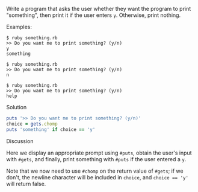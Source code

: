 Write a program that asks the user whether they want the program to print "something", then print it if the user enters `y`. Otherwise, print nothing.

Examples:

```
$ ruby something.rb
>> Do you want me to print something? (y/n)
y
something

$ ruby something.rb
>> Do you want me to print something? (y/n)
n

$ ruby something.rb
>> Do you want me to print something? (y/n)
help
```

Solution

```ruby
puts '>> Do you want me to print something? (y/n)'
choice = gets.chomp
puts 'something' if choice == 'y'
```

Discussion

Here we display an appropriate prompt using `#puts`, obtain the user's input with `#gets`, and finally, print something with `#puts` if the user entered a `y`.

Note that we now need to use `#chomp` on the return value of `#gets`; if we don't, the newline character will be included in `choice`, and `choice == 'y'` will return false.

